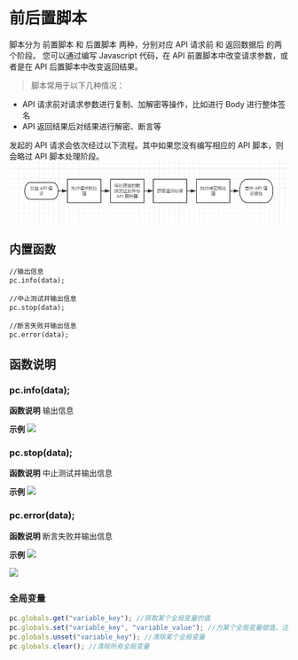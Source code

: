 # 前后置脚本

脚本分为 前置脚本 和 后置脚本 两种，分别对应 API 请求前 和 返回数据后 的两个阶段。
您可以通过编写 Javascript 代码，在 API 前置脚本中改变请求参数，或者是在 API 后置脚本中改变返回结果。

> 脚本常用于以下几种情况：

- API 请求前对请求参数进行复制、加解密等操作，比如进行 Body 进行整体签名
- API 返回结果后对结果进行解密、断言等

发起的 API 请求会依次经过以下流程。其中如果您没有编写相应的 API 脚本，则会略过 API 脚本处理阶段。
![](../assets/images/2022-07-16-00-22-54.png)

## 内置函数

```
//输出信息
pc.info(data);

//中止测试并输出信息
pc.stop(data);

//断言失败并输出信息
pc.error(data);
```

## 函数说明

### pc.info(data);

**函数说明**
输出信息

**示例**
![](http://data.eolinker.com/shGk72Z173deb3709d204de49667490c97778e098d581f9)

### pc.stop(data);

**函数说明**
中止测试并输出信息

**示例**
![](http://data.eolinker.com/ZKUANVW8b37a719b1e33b8ceccea2d938456fbe948872b5)

### pc.error(data);

**函数说明**
断言失败并输出信息

**示例**
![](http://data.eolinker.com/YTEjVr1784eab0ecd960af8e5d224971d4f44d1be8a498d)

![](http://data.eolinker.com/rPfXZ8Z618ea3648a81966c131aff362637a17713a9f90b)

### 全局变量

```javascript
pc.globals.get("variable_key"); //获取某个全局变量的值
pc.globals.set("variable_key", "variable_value"); //为某个全局变量赋值，注意值的类型只能是 string、number、bool，除此之外会报错。
pc.globals.unset("variable_key"); //清除某个全局变量
pc.globals.clear(); //清除所有全局变量
```
